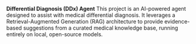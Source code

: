 **Differential Diagnosis (DDx) Agent**
This project is an AI-powered agent designed to assist with medical differential diagnosis. It leverages a Retrieval-Augmented Generation (RAG) architecture to provide evidence-based suggestions from a curated medical knowledge base, running entirely on local, open-source models.

